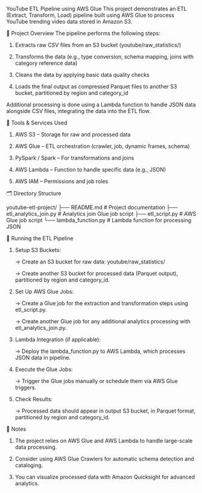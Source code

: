 YouTube ETL Pipeline using AWS Glue
This project demonstrates an ETL (Extract, Transform, Load) pipeline built using AWS Glue to process YouTube trending video data stored in Amazon S3.

📌 Project Overview
The pipeline performs the following steps:

1. Extracts raw CSV files from an S3 bucket (youtube/raw_statistics/)

2. Transforms the data (e.g., type conversion, schema mapping, joins with category reference data)

3. Cleans the data by applying basic data quality checks

4. Loads the final output as compressed Parquet files to another S3 bucket, partitioned by region and category_id

Additional processing is done using a Lambda function to handle JSON data alongside CSV files, integrating the data into the ETL flow.

🧰 Tools & Services Used
1. AWS S3 – Storage for raw and processed data

2. AWS Glue – ETL orchestration (crawler, job, dynamic frames, schema)

3. PySpark / Spark – For transformations and joins

4. AWS Lambda – Function to handle specific data (e.g., JSON)

5. AWS IAM – Permissions and job roles

🗂️ Directory Structure

youtube-etl-project/
├── README.md                     # Project documentation
├── etl_analytics_join.py         # Analytics join Glue job script
├── etl_script.py                 # AWS Glue job script
└── lambda_function.py            # Lambda function for processing JSON

🚀 Running the ETL Pipeline

1. Setup S3 Buckets:

   -> Create an S3 bucket for raw data: youtube/raw_statistics/

   -> Create another S3 bucket for processed data (Parquet output), partitioned by region and category_id.

2. Set Up AWS Glue Jobs:

   -> Create a Glue job for the extraction and transformation steps using etl_script.py.

   -> Create another Glue job for any additional analytics processing with etl_analytics_join.py.

3. Lambda Integration (if applicable):

   -> Deploy the lambda_function.py to AWS Lambda, which processes JSON data in pipeline.

4. Execute the Glue Jobs:

   -> Trigger the Glue jobs manually or schedule them via AWS Glue triggers.

5. Check Results:

   -> Processed data should appear in output S3 bucket, in Parquet format, partitioned by region and category_id.

📝 Notes

1. The project relies on AWS Glue and AWS Lambda to handle large-scale data processing.

2. Consider using AWS Glue Crawlers for automatic schema detection and cataloging.

3. You can visualize processed data with Amazon Quicksight for advanced analytics.
